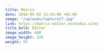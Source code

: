 ```yaml
---
title: Matrix
date: 2018-05-02 13:43:00 +02:00
image: "/uploads/Capture17.jpg"
link: https://matrix-editor.esstudio.site/
title_bold: Editor
image_width: 400
image_height: 320
weight: 55
---
```


